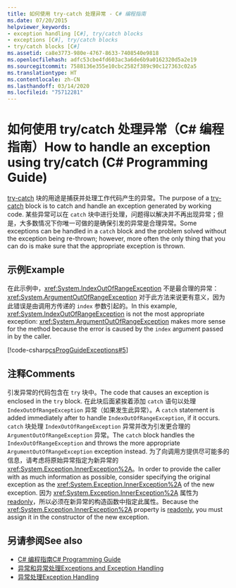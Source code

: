 ```yaml
---
title: 如何使用 try-catch 处理异常 - C# 编程指南
ms.date: 07/20/2015
helpviewer_keywords:
- exception handling [C#], try/catch blocks
- exceptions [C#], try/catch blocks
- try/catch blocks [C#]
ms.assetid: ca8e3773-980e-4767-8633-7408540e9818
ms.openlocfilehash: adfc53cbe4fd603ac3a6de6b9a0162320d5a2e19
ms.sourcegitcommit: 7588136e355e10cbc2582f389c90c127363c02a5
ms.translationtype: HT
ms.contentlocale: zh-CN
ms.lasthandoff: 03/14/2020
ms.locfileid: "75712281"
---
```

# <a name="how-to-handle-an-exception-using-trycatch-c-programming-guide"></a><span data-ttu-id="c28c9-102">如何使用 try/catch 处理异常（C# 编程指南）</span><span class="sxs-lookup"><span data-stu-id="c28c9-102">How to handle an exception using try/catch (C# Programming Guide)</span></span>
<span data-ttu-id="c28c9-103">[try-catch](../../language-reference/keywords/try-catch.md) 块的用途是捕获并处理工作代码产生的异常。</span><span class="sxs-lookup"><span data-stu-id="c28c9-103">The purpose of a [try-catch](../../language-reference/keywords/try-catch.md) block is to catch and handle an exception generated by working code.</span></span> <span data-ttu-id="c28c9-104">某些异常可以在 `catch` 块中进行处理，问题得以解决并不再出现异常；但是，大多数情况下你唯一可做的是确保引发的异常是合理异常。</span><span class="sxs-lookup"><span data-stu-id="c28c9-104">Some exceptions can be handled in a `catch` block and the problem solved without the exception being re-thrown; however, more often the only thing that you can do is make sure that the appropriate exception is thrown.</span></span>  
  
## <a name="example"></a><span data-ttu-id="c28c9-105">示例</span><span class="sxs-lookup"><span data-stu-id="c28c9-105">Example</span></span>  
 <span data-ttu-id="c28c9-106">在此示例中，<xref:System.IndexOutOfRangeException> 不是最合理的异常：<xref:System.ArgumentOutOfRangeException> 对于此方法来说更有意义，因为此错误是由调用方传递的 `index` 参数引起的。</span><span class="sxs-lookup"><span data-stu-id="c28c9-106">In this example, <xref:System.IndexOutOfRangeException> is not the most appropriate exception: <xref:System.ArgumentOutOfRangeException> makes more sense for the method because the error is caused by the `index` argument passed in by the caller.</span></span>  
  
 [!code-csharp[csProgGuideExceptions#5](~/samples/snippets/csharp/VS_Snippets_VBCSharp/csProgGuideExceptions/CS/Exceptions.cs#5)]  
  
## <a name="comments"></a><span data-ttu-id="c28c9-107">注释</span><span class="sxs-lookup"><span data-stu-id="c28c9-107">Comments</span></span>  
 <span data-ttu-id="c28c9-108">引发异常的代码包含在 `try` 块中。</span><span class="sxs-lookup"><span data-stu-id="c28c9-108">The code that causes an exception is enclosed in the `try` block.</span></span> <span data-ttu-id="c28c9-109">在此块后面紧挨着添加 `catch` 语句以处理 `IndexOutOfRangeException` 异常（如果发生此异常）。</span><span class="sxs-lookup"><span data-stu-id="c28c9-109">A `catch` statement is added immediately after to handle `IndexOutOfRangeException`, if it occurs.</span></span> <span data-ttu-id="c28c9-110">`catch` 块处理 `IndexOutOfRangeException` 异常并改为引发更合理的 `ArgumentOutOfRangeException` 异常。</span><span class="sxs-lookup"><span data-stu-id="c28c9-110">The `catch` block handles the `IndexOutOfRangeException` and throws the more appropriate `ArgumentOutOfRangeException` exception instead.</span></span> <span data-ttu-id="c28c9-111">为了向调用方提供尽可能多的信息，请考虑将原始异常指定为新异常的 <xref:System.Exception.InnerException%2A>。</span><span class="sxs-lookup"><span data-stu-id="c28c9-111">In order to provide the caller with as much information as possible, consider specifying the original exception as the <xref:System.Exception.InnerException%2A> of the new exception.</span></span> <span data-ttu-id="c28c9-112">因为 <xref:System.Exception.InnerException%2A> 属性为 [readonly](../../language-reference/keywords/readonly.md)，所以必须在新异常的构造函数中指定此属性。</span><span class="sxs-lookup"><span data-stu-id="c28c9-112">Because the <xref:System.Exception.InnerException%2A> property is [readonly](../../language-reference/keywords/readonly.md), you must assign it in the constructor of the new exception.</span></span>  
  
## <a name="see-also"></a><span data-ttu-id="c28c9-113">另请参阅</span><span class="sxs-lookup"><span data-stu-id="c28c9-113">See also</span></span>

- [<span data-ttu-id="c28c9-114">C# 编程指南</span><span class="sxs-lookup"><span data-stu-id="c28c9-114">C# Programming Guide</span></span>](../index.md)
- [<span data-ttu-id="c28c9-115">异常和异常处理</span><span class="sxs-lookup"><span data-stu-id="c28c9-115">Exceptions and Exception Handling</span></span>](./index.md)
- [<span data-ttu-id="c28c9-116">异常处理</span><span class="sxs-lookup"><span data-stu-id="c28c9-116">Exception Handling</span></span>](./exception-handling.md)
